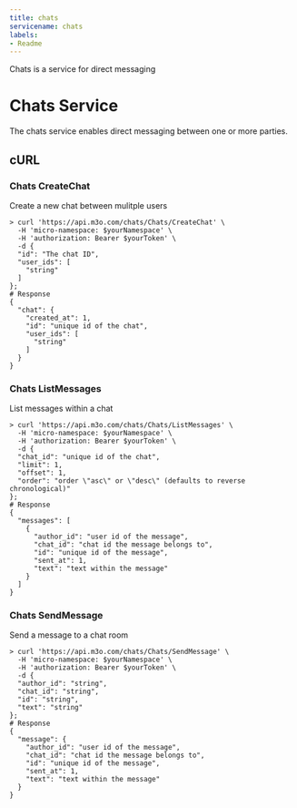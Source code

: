 ```yaml
---
title: chats
servicename: chats
labels: 
- Readme
---
```

Chats is a service for direct messaging

# Chats Service

The chats service enables direct messaging between one or more parties.

## cURL


### Chats CreateChat
<!-- We use the request body description here as endpoint descriptions are not
being lifted correctly from the proto by the openapi spec generator -->
Create a new chat between mulitple users
```shell
> curl 'https://api.m3o.com/chats/Chats/CreateChat' \
  -H 'micro-namespace: $yourNamespace' \
  -H 'authorization: Bearer $yourToken' \
  -d {
  "id": "The chat ID",
  "user_ids": [
    "string"
  ]
};
# Response
{
  "chat": {
    "created_at": 1,
    "id": "unique id of the chat",
    "user_ids": [
      "string"
    ]
  }
}
```


### Chats ListMessages
<!-- We use the request body description here as endpoint descriptions are not
being lifted correctly from the proto by the openapi spec generator -->
List messages within a chat
```shell
> curl 'https://api.m3o.com/chats/Chats/ListMessages' \
  -H 'micro-namespace: $yourNamespace' \
  -H 'authorization: Bearer $yourToken' \
  -d {
  "chat_id": "unique id of the chat",
  "limit": 1,
  "offset": 1,
  "order": "order \"asc\" or \"desc\" (defaults to reverse chronological)"
};
# Response
{
  "messages": [
    {
      "author_id": "user id of the message",
      "chat_id": "chat id the message belongs to",
      "id": "unique id of the message",
      "sent_at": 1,
      "text": "text within the message"
    }
  ]
}
```


### Chats SendMessage
<!-- We use the request body description here as endpoint descriptions are not
being lifted correctly from the proto by the openapi spec generator -->
Send a message to a chat room
```shell
> curl 'https://api.m3o.com/chats/Chats/SendMessage' \
  -H 'micro-namespace: $yourNamespace' \
  -H 'authorization: Bearer $yourToken' \
  -d {
  "author_id": "string",
  "chat_id": "string",
  "id": "string",
  "text": "string"
};
# Response
{
  "message": {
    "author_id": "user id of the message",
    "chat_id": "chat id the message belongs to",
    "id": "unique id of the message",
    "sent_at": 1,
    "text": "text within the message"
  }
}
```


